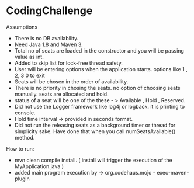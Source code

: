 # CodingChallenge

Assumptions 
 * There is no DB availability. 
 * Need Java 1.8 and Maven 3. 
 * Total no of seats are loaded in the constructor and you will be passing value as int.
 * Added to skip list for lock-free thread safety.
 * User will be entering options when the application starts. options like 1 , 2, 3 0 to exit
 * Seats will be chosen in the order of availability.
 * There is no priority in chosing the seats. no option of choosing seats manually. seats are allocated and hold.
 * status of a seat will be one of the these - > Available , Hold , Reserved.
 * Did not use the Logger framework like log4j or logback. it is printing to console. 
 * Hold time interval -> provided in seconds format. 
 * Did not run the releasing seats as a background timer or thread for simplicity sake. Have done that when you call    numSeatsAvailable() method.
 
How to run:
 
 * mvn clean compile install. ( install will trigger the execution of the MyApplication.java )
 * added main program execution by  -> org.codehaus.mojo -   exec-maven-plugin
 
